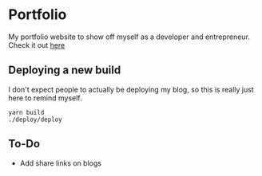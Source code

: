 # Portfolio

My portfolio website to show off myself as a developer and entrepreneur. Check it out [here](http://jakekinsella.com)

## Deploying a new build

I don't expect people to actually be deploying my blog, so this is really just here to remind myself.

`yarn build`  
`./deploy/deploy`

## To-Do

- Add share links on blogs
